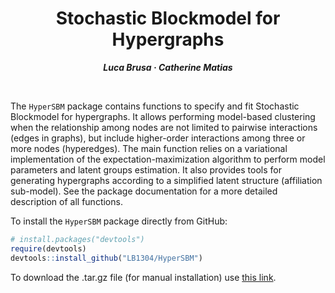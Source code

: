 <h1 align="center">Stochastic Blockmodel for Hypergraphs</h1>
<p align="center"> <span style="font-size: 14px;"><em><strong>Luca Brusa &middot; Catherine Matias</strong></em></span> </p>
<br>

The `HyperSBM` package contains functions to specify and fit Stochastic Blockmodel for hypergraphs. It allows performing model-based clustering when the relationship among nodes are not limited to pairwise interactions (edges in graphs), but include higher-order interactions among three or more nodes (hyperedges).
The main function relies on a variational implementation of the expectation-maximization algorithm to perform model parameters and latent groups estimation.
It also provides tools for generating hypergraphs according to a simplified latent structure (affiliation sub-model). See the package documentation for a more detailed description of all functions.

To install the `HyperSBM` package directly from GitHub:
```r
# install.packages("devtools")
require(devtools)
devtools::install_github("LB1304/HyperSBM")
```

To download the .tar.gz file (for manual installation) use [this link](https://github.com/LB1304/HyperSBM/archive/main.tar.gz).
